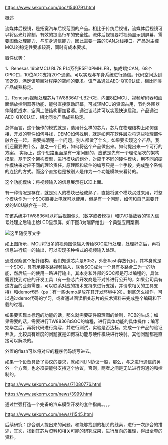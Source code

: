https://www.sekorm.com/doc/1540791.html    

概述

流媒体后视镜，是拓宽汽车后视范围的产品。相比于传统后视镜，流媒体后视镜可以将远光灯抑制，有效的提高行车的安全性。流体后视镜要将视频显示到屏幕，需要图像处理能力、与车身通信能力，因此需要一路的CAN总线接口。产品对主控MCU的稳定性要求较高，同时有成本要求。



器件优势：

1、Renesas 16bitMCU RL78 F14系列R5F10PMHLFB，集成1路CAN，68个GPIO口，10位ADC支持20个通道。可以实现与车身系统进行通信。代码空间达到192KB，满足该项目对程序的空间的要求。该产品通过AEC-Q100认证，相比同类产品成熟稳定。

2、Renesas视频处理芯片TW8836AT-LB2-GE，内置8位MCU、视频解码器和画面缩放控制器等功能，能够直接驱动屏幕，可减轻MCU的资源占用，节约外围器件降低成本，空间上使结构更加紧凑。通过该芯片可以实现快速启动。产品通过AEC-Q100认证，相比同类产品成熟稳定。


总体而言，这个操作的模式就是，选用什么样的芯片，芯片在物理结构上如何连接，开发的套件如何寻找，DEMO如何找到，就是如何在软件层次将这些物理部件融合在一起。
需要搞清楚一个问题，别人都做了什么，如果要实现这个产品，我们还需要做什么，总之一个目的，如何将这个产品做出来。如何提出来一个可行的方案。
实际上，这个思路里面是有一定问题的，应该是先有一个理论层次的架构模型，基于这个架构模型，进行模块的划分，对应于不同的硬件模块，用不同的硬件模块来对应不同的理论责任。原理图和软件的编写只是一个手段，完成整个系统的连接的方式。而这个直接也是被别人是作为一个功能模块来看待的。    

这个功能模块：将视频输入的信息展示在LCD上面。


有一种情况是存在，就是别人的模块已经成熟了，直接将这个模块买过来用，将整个模块作为一个SOC直接上电就可以使用，但是有一个问题，如何和自己需要开发的MCU融合在一起，

在该系统中TW8836可以将后视摄像头（数字或者模拟）和DVD播放器的输入信号处理之后输出给LCD显示屏，如下图3为瑞萨给出一个典型应用案例.


![这里随便写文字](https://files.sekorm.com/opt/fileStore/cms/nps/editor/20190716/1563279076255051950th.png)

如上图所示，MCU将很多的视频图像输入传给SOC进行处理，处理好之后，再将信息进行统一的输出，可以实现多种格式的视频输入处理。

通过观察这个拓扑结构，我们知道芯片是8052，外部flash存放代码，其本身就是一个SOC，具有承接多路视频输入，联合SOC成为一个具有多路合二为一的功能，然后统一的使用一路进行输出，其本身和外部的SOC都是可以编程的，具体需要找到对应的开发工具（有一些芯片开发商是不对外进行公开的，如果公司具有这方面的业务需要，可以联系对应的技术支持来进行支援，并请求相关的工具支持）和demo代码（ps：有一些demo是放在其开发环境中的）。到底怎么操作，可以通过demo代码的学习，或者通过阅读相关芯片的技术资料来完成整个编码和下载的过程。   

如果要实现本标题的功能的话，那么就需要硬件原理图的绘制，PCB的生成；如果需要的话，需要进行TW8836和SOC的编程，进行具体功能的具体操作；编写完毕之后，再将代码进行烧写，并进行测试，实验是否达标，完成一个产品的验证开发。比较具有难度的问题就是如何将功能与硬件模块进行映射。其他问题都是直接可以解决的。      

外置的flash可以将对应的程序代码烧写进去。  


如果一个设备具备了协议的要求，就如同LIN协议一般，那么，与之进行通信的另外一个方面，也必须要能够支持这个协议，否则，两者之间是无法进行沟通的和控制的。


https://www.sekorm.com/news/71080776.html  

https://www.sekorm.com/news/3999.html    


通过世强打造一个完备的汽车模型开发的套件指南。。。。

https://www.sekorm.com/news/11545.html


后续研究：综合别人提出来的问题，和能够找到的相关的线索，进行一次综合的描述，其次，找到其芯片资料和相关可能的研究成果，进行反向的推理，得出全套的资料。   


